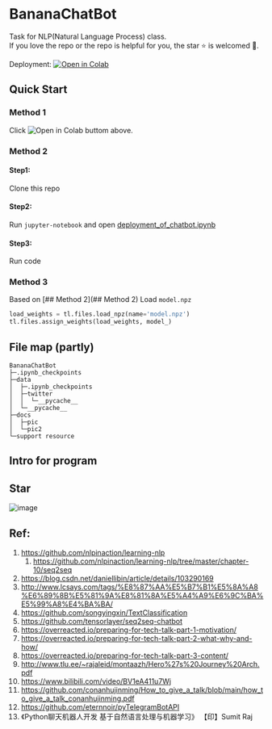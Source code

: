 # BananaChatBot
 Task for NLP(Natural Language Process) class.  
 If you love the repo or the repo is helpful for you, the star ⭐ is welcomed 🤗.

  Deployment:  [ ![Open in Colab](https://colab.research.google.com/assets/colab-badge.svg)   ](https://colab.research.google.com/drive/15xKwj3iOQkWaTKy6fUdbnA1w3qvlVX8t?usp=sharing)

## Quick Start

### Method 1
Click ![Open in Colab](https://colab.research.google.com/assets/colab-badge.svg) buttom above.

### Method 2
#### Step1:
Clone this repo
#### Step2:
Run `jupyter-notebook` and open [deployment_of_chatbot.ipynb](https://github.com/Alafun/BananaChatBot/blob/main/deployment_of_chatbot.ipynb)
#### Step3:
Run code

### Method 3
Based on [## Method 2](## Method 2) Load `model.npz`

```py
load_weights = tl.files.load_npz(name='model.npz')
tl.files.assign_weights(load_weights, model_)
```

## File map (partly)

```shell
BananaChatBot
├─.ipynb_checkpoints
├─data
│  ├─.ipynb_checkpoints
│  ├─twitter
│  │  └─__pycache__
│  └─__pycache__
├─docs
│  ├─pic
│  └─pic2
└─support resource
```


## Intro for program

## Star

![image](https://user-images.githubusercontent.com/78416589/143778803-93db33be-e8be-4c63-b475-f95541eacf69.png)





## Ref: 

1. https://github.com/nlpinaction/learning-nlp
   1. https://github.com/nlpinaction/learning-nlp/tree/master/chapter-10/seq2seq
2. https://blog.csdn.net/daniellibin/article/details/103290169
3. http://www.lcsays.com/tags/%E8%87%AA%E5%B7%B1%E5%8A%A8%E6%89%8B%E5%81%9A%E8%81%8A%E5%A4%A9%E6%9C%BA%E5%99%A8%E4%BA%BA/
4. https://github.com/songyingxin/TextClassification
5. https://github.com/tensorlayer/seq2seq-chatbot
6. https://overreacted.io/preparing-for-tech-talk-part-1-motivation/
7. https://overreacted.io/preparing-for-tech-talk-part-2-what-why-and-how/
8. https://overreacted.io/preparing-for-tech-talk-part-3-content/
9. http://www.tlu.ee/~rajaleid/montaazh/Hero%27s%20Journey%20Arch.pdf
10. https://www.bilibili.com/video/BV1eA411u7Wj
11. https://github.com/conanhujinming/How_to_give_a_talk/blob/main/how_to_give_a_talk_conanhujinming.pdf
12. https://github.com/eternnoir/pyTelegramBotAPI
13. 《Python聊天机器人开发 基于自然语言处理与机器学习》 【印】Sumit Raj







